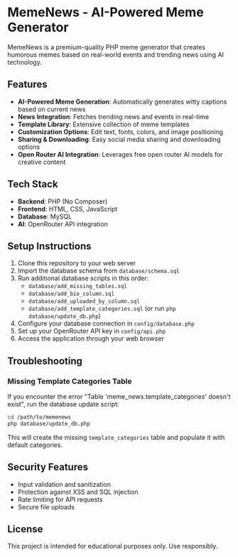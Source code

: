 # MemeNews - AI-Powered Meme Generator

MemeNews is a premium-quality PHP meme generator that creates humorous memes based on real-world events and trending news using AI technology.

## Features

- **AI-Powered Meme Generation**: Automatically generates witty captions based on current news
- **News Integration**: Fetches trending news and events in real-time
- **Template Library**: Extensive collection of meme templates
- **Customization Options**: Edit text, fonts, colors, and image positioning
- **Sharing & Downloading**: Easy social media sharing and downloading options
- **Open Router AI Integration**: Leverages free open router AI models for creative content

## Tech Stack

- **Backend**: PHP (No Composer)
- **Frontend**: HTML, CSS, JavaScript
- **Database**: MySQL
- **AI**: OpenRouter API integration

## Setup Instructions

1. Clone this repository to your web server
2. Import the database schema from `database/schema.sql`
3. Run additional database scripts in this order:
   - `database/add_missing_tables.sql`
   - `database/add_bio_column.sql`
   - `database/add_uploaded_by_column.sql`
   - `database/add_template_categories.sql` (or run `php database/update_db.php`)
4. Configure your database connection in `config/database.php`
5. Set up your OpenRouter API key in `config/api.php`
6. Access the application through your web browser

## Troubleshooting

### Missing Template Categories Table

If you encounter the error "Table 'meme_news.template_categories' doesn't exist", run the database update script:

```bash
cd /path/to/memenews
php database/update_db.php
```

This will create the missing `template_categories` table and populate it with default categories.

## Security Features

- Input validation and sanitization
- Protection against XSS and SQL injection
- Rate limiting for API requests
- Secure file uploads

## License

This project is intended for educational purposes only. Use responsibly. 